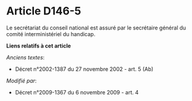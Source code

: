 # Article D146-5

Le secrétariat du conseil national est assuré par le    secrétaire général du comité interministériel du handicap.

**Liens relatifs à cet article**

_Anciens textes_:

  - Décret n°2002-1387 du 27 novembre 2002 - art. 5 (Ab)

_Modifié par_:

  - Décret n°2009-1367 du 6 novembre 2009 - art. 4
